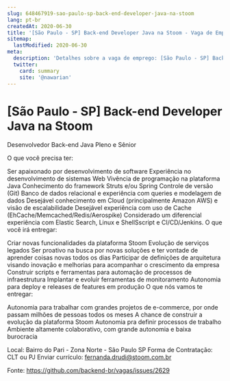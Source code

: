 ```yaml
---
slug: 648467919-sao-paulo-sp-back-end-developer-java-na-stoom
lang: pt-br
createdAt: 2020-06-30
title: '[São Paulo - SP] Back-end Developer Java na Stoom - Vaga de Emprego'
sitemap:
  lastModified: 2020-06-30
meta:
  description: 'Detalhes sobre a vaga de emprego: [São Paulo - SP] Back-end Developer Java na Stoom'
  twitter:
    card: summary
    site: '@nawarian'
---
```


# [São Paulo - SP] Back-end Developer Java na Stoom

Desenvolvedor Back-end Java Pleno e Sênior

O que você precisa ter:

Ser apaixonado por desenvolvimento de software
Experiência no desenvolvimento de sistemas Web
Vivência de programação na plataforma Java
Conhecimento do framework Struts e/ou Spring
Controle de versão (Git)
Banco de dados relacional e experiência com queries e modelagem de dados
Desejável conhecimento em Cloud (principalmente Amazon AWS) e visão de escalabilidade
Desejável experiência com uso de Cache (EhCache/Memcached/Redis/Aerospike)
Considerado um diferencial experiência com Elastic Search, Linux e ShellSscript e CI/CD/Jenkins.
O que você irá entregar:

Criar novas funcionalidades da plataforma Stoom
Evolução de serviços legados
Ser proativo na busca por novas soluções e ter vontade de aprender coisas novas todos os dias
Participar de definições de arquitetura visando inovação e melhorias para acompanhar o crescimento da empresa
Construir scripts e ferramentas para automação de processos de infraestrutura
Implantar e evoluir ferramentas de monitoramento
Autonomia para deploy e releases de features em produção
O que nós vamos te entregar:

Autonomia para trabalhar com grandes projetos de e-commerce, por onde passam milhões de pessoas todos os meses
A chance de construir a evolução da plataforma Stoom
Autonomia pra definir processos de trabalho
Ambiente altamente colaborativo, com grande autonomia e baixa burocracia

Local: Bairro do Pari - Zona Norte - São Paulo SP
Forma de Contratação: CLT ou PJ
Enviar currículo: fernanda.drudi@stoom.com.br


Fonte: https://github.com/backend-br/vagas/issues/2629